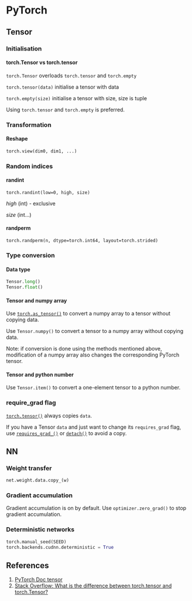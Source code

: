 # PyTorch

## Tensor

### Initialisation

#### torch.Tensor vs torch.tensor

`torch.Tensor` overloads `torch.tensor` and `torch.empty` 

`torch.tensor(data)` initialise a tensor with data

`torch.empty(size)` initialise a tensor with size, size is tuple

Using `torch.tensor` and `torch.empty` is preferred.

### Transformation

#### Reshape

```python
torch.view(dim0, dim1, ...)
```

### Random indices

#### randint

`torch.randint(low=0, high, size)`

_high_ \(int\) - exclusive

_size_ \(int...\)

#### randperm

`torch.randperm(n, dtype=torch.int64, layout=torch.strided)`

### Type conversion

#### Data type

```python
Tensor.long()
Tensor.float()
```

#### Tensor and numpy array

Use [`torch.as_tensor()`](https://pytorch.org/docs/stable/generated/torch.as_tensor.html#torch.as_tensor) to convert a numpy array to a tensor without copying data.

Use `Tensor.numpy()` to convert a tensor to a numpy array without copying data.

Note: if conversion is done using the methods mentioned above, modification of a numpy array also changes the corresponding PyTorch tensor.

#### Tensor and python number

Use `Tensor.item()` to convert a one-element tensor to a python number.

### require\_grad flag

[`torch.tensor()`](https://pytorch.org/docs/stable/generated/torch.tensor.html#torch.tensor) always copies `data`. 

If you have a Tensor `data` and just want to change its `requires_grad` flag, use [`requires_grad_()`](https://pytorch.org/docs/stable/tensors.html#torch.Tensor.requires_grad_) or [`detach()`](https://pytorch.org/docs/stable/autograd.html#torch.Tensor.detach) to avoid a copy. 

## NN

### Weight transfer

```python
net.weight.data.copy_(w)
```

### Gradient accumulation

Gradient accumulation is on by default. Use `optimizer.zero_grad()` to stop gradient accumulation.

### Deterministic networks

```python
torch.manual_seed(SEED)
torch.backends.cudnn.deterministic = True
```

## References

1. [PyTorch Doc tensor](https://pytorch.org/docs/stable/tensors.html)
2. [Stack Overflow: What is the difference between torch.tensor and torch.Tensor?](https://stackoverflow.com/questions/51911749/what-is-the-difference-between-torch-tensor-and-torch-tensor)


